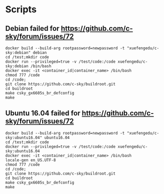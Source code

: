 # Scripts

## Debian failed for https://github.com/c-sky/forum/issues/72

```
docker build --build-arg rootpassword=newpassword -t "xuefengedu/c-sky:debian" debian
cd /test;mkdir code
docker run --privileged=true -v /test/code:/code xuefengedu/c-sky:debian /bin/bash
docker exec -it <container_id|container_name> /bin/bash
chmod 777 /code
cd /code;
git clone https://github.com/c-sky/buildroot.git
cd buildroot
make csky_gx6605s_br_defconfig
make
```

## Ubuntu 16.04 failed for https://github.com/c-sky/forum/issues/72

```
docker build --build-arg rootpassword=newpassword -t "xuefengedu/c-sky:ubuntu16.04" ubuntu16.04
cd /test;mkdir code
docker run --privileged=true -v /test/code:/code xuefengedu/c-sky:ubuntu16.04
docker exec -it <container_id|container_name> /bin/bash
locale-gen en_US.UTF-8
chmod 777 /code
cd /code;
git clone https://github.com/c-sky/buildroot.git
cd buildroot
make csky_gx6605s_br_defconfig
make
```

